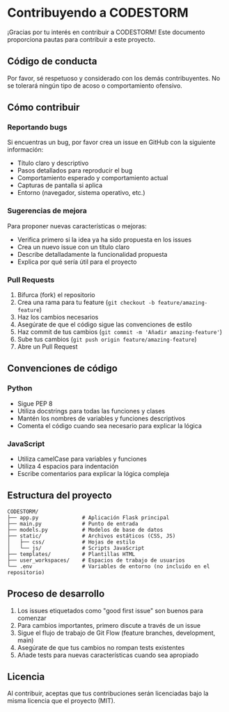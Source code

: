 # Contribuyendo a CODESTORM

¡Gracias por tu interés en contribuir a CODESTORM! Este documento proporciona pautas para contribuir a este proyecto.

## Código de conducta

Por favor, sé respetuoso y considerado con los demás contribuyentes. No se tolerará ningún tipo de acoso o comportamiento ofensivo.

## Cómo contribuir

### Reportando bugs

Si encuentras un bug, por favor crea un issue en GitHub con la siguiente información:
- Título claro y descriptivo
- Pasos detallados para reproducir el bug
- Comportamiento esperado y comportamiento actual
- Capturas de pantalla si aplica
- Entorno (navegador, sistema operativo, etc.)

### Sugerencias de mejora

Para proponer nuevas características o mejoras:
- Verifica primero si la idea ya ha sido propuesta en los issues
- Crea un nuevo issue con un título claro
- Describe detalladamente la funcionalidad propuesta
- Explica por qué sería útil para el proyecto

### Pull Requests

1. Bifurca (fork) el repositorio
2. Crea una rama para tu feature (`git checkout -b feature/amazing-feature`)
3. Haz los cambios necesarios
4. Asegúrate de que el código sigue las convenciones de estilo
5. Haz commit de tus cambios (`git commit -m 'Añadir amazing-feature'`)
6. Sube tus cambios (`git push origin feature/amazing-feature`)
7. Abre un Pull Request

## Convenciones de código

### Python
- Sigue PEP 8
- Utiliza docstrings para todas las funciones y clases
- Mantén los nombres de variables y funciones descriptivos
- Comenta el código cuando sea necesario para explicar la lógica

### JavaScript
- Utiliza camelCase para variables y funciones
- Utiliza 4 espacios para indentación
- Escribe comentarios para explicar la lógica compleja

## Estructura del proyecto

```
CODESTORM/
├── app.py              # Aplicación Flask principal
├── main.py             # Punto de entrada
├── models.py           # Modelos de base de datos
├── static/             # Archivos estáticos (CSS, JS)
│   ├── css/            # Hojas de estilo
│   └── js/             # Scripts JavaScript
├── templates/          # Plantillas HTML
├── user_workspaces/    # Espacios de trabajo de usuarios
└── .env                # Variables de entorno (no incluido en el repositorio)
```

## Proceso de desarrollo

1. Los issues etiquetados como "good first issue" son buenos para comenzar
2. Para cambios importantes, primero discute a través de un issue
3. Sigue el flujo de trabajo de Git Flow (feature branches, development, main)
4. Asegúrate de que tus cambios no rompan tests existentes
5. Añade tests para nuevas características cuando sea apropiado

## Licencia

Al contribuir, aceptas que tus contribuciones serán licenciadas bajo la misma licencia que el proyecto (MIT).